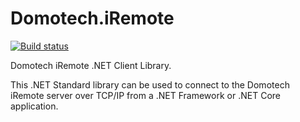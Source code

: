 # Domotech.iRemote

[![Build status](https://ci.appveyor.com/api/projects/status/5ylgf8sy8bcyxmxl/branch/master?svg=true)](https://ci.appveyor.com/project/huysentruitw/domotech-iremote/branch/master)

Domotech iRemote .NET Client Library.

This .NET Standard library can be used to connect to the Domotech iRemote server over TCP/IP from a .NET Framework or .NET Core application.
